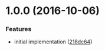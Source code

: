 <a name="1.0.0"></a>
# 1.0.0 (2016-10-06)


### Features

* initial implementation ([218dc64](https://github.com/mljs/nearest-vector/commit/218dc64))




